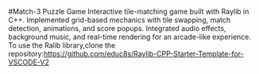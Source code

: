 #Match-3 Puzzle Game
Interactive tile-matching game built with Raylib in C++. Implemented grid-based mechanics with tile swapping, match detection, animations, and score popups. Integrated audio effects, background music, and real-time rendering for an arcade-like experience.
To use the Ralib library,clone the repository:https://github.com/educ8s/Raylib-CPP-Starter-Template-for-VSCODE-V2
